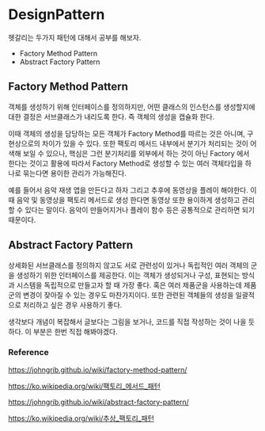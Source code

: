 # DesignPattern

헷갈리는 두가지 패턴에 대해서 공부를 해보자.

- Factory Method Pattern
- Abstract Factory Pattern

## Factory Method Pattern

객체를 생성하기 위해 인터페이스를 정의하지만, 어떤 클래스의 인스턴스를 생성할지에 대한 결정은 서브클래스가 내리도록 한다. 즉 객체의 생성을 캡슐화 한다.



이때 객체의 생성을 담당하는 모든 객체가 Factory Method를 따르는 것은 아니며, 구현상으로의 차이가 있을 수 있다. 또한 팩토리 메서드 내부에서 분기가 처리되는 것이 어색해 보일 수 있으나, 핵심은 그런 분기처리를 외부에서 하는 것이 아닌 Factory 에서 한다는 것이고 활용에 따라서 Factory Method로 생성할 수 있는 여러 객체타입을 하나로 묶는다면 용이한 관리가 가능해진다.



예를 들어서 음악 재생 앱을 만든다고 하자 그리고 추후에 동영상을 플레이 해야한다. 이때 음악 및 동영상을 팩토리 메서드로 생성 한다면 동영상 또한 용이하게 생성하고 관리할 수 있다는 말이다. 음악이 만들어지거나 플레이 함수 등은 공통적으로 관리하면 되기 때문이다.



## Abstract Factory Pattern

상세화된 서브클래스를 정의하지 않고도 서로 관련성이 있거나 독립적인 여러 객체의 군을 생성하기 위한 인터페이스를 제공한다. 이는 객체가 생성되거나 구성, 표현되는 방식과 시스템을 독립적으로 만들고자 할 때 가장 좋다. 혹은 여러 제품군을 사용하는데 제품군의 변경이 잦아질 수 있는 경우도 마찬가지이다. 또한 관련된 객체들의 생성을 일괄적으로 처리하고 싶은 경우 사용하기 좋다.

생각보다 개념이 복잡해서 글보다는 그림을 보거나, 코드를 직접 작성하는 것이 나을 듯 하다. 이 부분은 한번 직접 해봐야겠다.



### Reference

https://johngrib.github.io/wiki/factory-method-pattern/

https://ko.wikipedia.org/wiki/팩토리_메서드_패턴

https://johngrib.github.io/wiki/abstract-factory-pattern/

https://ko.wikipedia.org/wiki/추상_팩토리_패턴